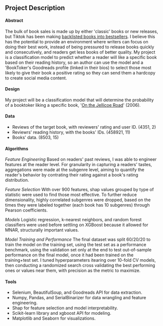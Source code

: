## Project Description
#### Abstract
The bulk of book sales is made up by either 'classic' books or new releases, but Tiktok has been making [backlisted books into bestsellers](https://www.economist.com/books-and-arts/2021/11/06/booktok-has-passion-and-enormous-marketing-power). I believe this has the potential to provide an environment where writers can focus on doing their best work, instead of being pressured to release books quickly and consecutively, and readers get less books of better quality. My project is a classification model to predict whether a reader will like a specific book based on their reading history, so an author can use the model and a 'BookToker's Goodreads profile (linked in their bios) to select those most likely to give their book a positive rating so they can send them a hardcopy to create social media content.

#### Design
My project will be a classification model that will determine the probability of a booktoker liking a specific book, '[On the Jellicoe Road](https://www.goodreads.com/book/show/1162022.On_the_Jellicoe_Road)' (2006). 

#### Data
- Reviews of the target book, with reviewers' rating and user ID. (4351, 2)
- Reviewrs' reading history, with the books' IDs. (458921, 11)
- Books' data. (8503, 15)
#### Algorithms
*Feature Engineering*
Based on readers' past reviews, I was able to engineer features at the reader level. For granularity in capturing a readers' tastes, aggregations were made at the subgenre level, aiming to quantify the reader's behavior by contrating their rating against a book's rating distribution.

*Feature Selection*
With over 900 features, shap values grouped by type of statistic were used to find those most effective.
To further reduce dimensionality, highly correlated subgenres were dropped, based on the times they were labeled together (each book has 10 subgenres) through Pearson coefficients.

*Models*
Logistic regression, k-nearest neighbors, and random forest classifiers were used before settling on XGBoost because it allowed for MNAR, structurally important values. 

*Model Training and Performance*
The final dataset was split 60/20/20 to train the model on the training set, using the test set as a performance benchmark, using the validation set only at the end to test out-of-sample performance on the final model, once it had been trained on the training+test set. I tuned hyperparameters itearing over 10-fold CV models, then conducting a randomized search cross validating the best performing ones or values near them, with precision as the metric to maximize.
#### Tools
- Selenium, BeautifulSoup, and Goodreads API for data extraction. 
- Numpy, Pandas, and SerialBinarizer for data wrangling and feature engineering.
- Shap for feature selection and model interpretability.
- Scikit-learn library and xgboost API for modeling.
- Matplotlib and Seaborn for visualizations.